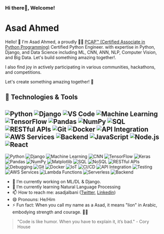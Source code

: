 ### Hi there👋, Welcome!

<!--- ![Profile Picture](https://link.to/your/image.jpg) --->

# Asad Ahmed

Hello! 👋 I'm Asad Ahmed, a proudly 👨‍💻 [PCAP™ (Certified Associate in Python Programming)](https://www.credly.com/badges/0659f099-c7ac-47cb-94b3-766ebbd4b690) Certified Python Engineer. with expertise in Python, Django, and Data Science including ML, CNN, ANN, NLP, Computer Vision, and Big Data. Let's build something amazing together!. 

I also find joy in actively participating in various communities, hackathons, and competitions.

Let's create something amazing together! 🚀

## 🔧 Technologies & Tools

![Python](https://img.icons8.com/color/48/000000/python.png)
![Django](https://img.icons8.com/color/48/000000/django.png)
![VS Code](https://img.icons8.com/color/48/000000/visual-studio-code-2019.png)
![Machine Learning](https://img.icons8.com/office/48/000000/artificial-intelligence.png)
![TensorFlow](https://img.icons8.com/color/48/000000/tensorflow.png)
![Pandas](https://img.icons8.com/color/48/000000/pandas.png)
![NumPy](https://img.icons8.com/color/48/000000/numpy.png)
![SQL](https://img.icons8.com/color/48/000000/sql.png)
![RESTful APIs](https://img.icons8.com/dusk/48/000000/api-settings.png)
![Git](https://img.icons8.com/color/48/000000/git.png)
![Docker](https://img.icons8.com/color/48/000000/docker.png)
![API Integration](https://img.icons8.com/color/48/000000/api-settings.png)
![AWS Services](https://img.icons8.com/color/48/000000/amazon-web-services.png)
![Backend](https://img.icons8.com/color/48/000000/server.png)
![JavaScript](https://img.icons8.com/color/48/000000/javascript.png)
![Node.js](https://img.icons8.com/color/48/000000/nodejs.png)
![React](https://img.icons8.com/color/48/000000/react-native.png)
---



![Python](https://img.shields.io/badge/Python-3776AB?style=for-the-badge&logo=python&logoColor=white)
![Django](https://img.shields.io/badge/Django-092E20?style=for-the-badge&logo=django&logoColor=white)
![Machine Learning](https://img.shields.io/badge/Machine%20Learning-FF6F61?style=for-the-badge)
![CNN](https://img.shields.io/badge/CNN-5B89A1?style=for-the-badge)
![TensorFlow](https://img.shields.io/badge/TensorFlow-FF6F61?style=for-the-badge)
![Keras](https://img.shields.io/badge/Keras-5B89A1?style=for-the-badge)
![Pandas](https://img.shields.io/badge/Pandas-150458?style=for-the-badge&logo=pandas&logoColor=white)
![NumPy](https://img.shields.io/badge/NumPy-013243?style=for-the-badge&logo=numpy&logoColor=white)
![Matplotlib](https://img.shields.io/badge/Matplotlib-3776AB?style=for-the-badge&logo=python&logoColor=white)
![SQL](https://img.shields.io/badge/SQL-4479A1?style=for-the-badge&logo=sql&logoColor=white)
![NoSQL](https://img.shields.io/badge/NoSQL-4DB33D?style=for-the-badge&logo=mongodb&logoColor=white)
![RESTful APIs](https://img.shields.io/badge/RESTful%20APIs-6DB33F?style=for-the-badge)
![Debugging](https://img.shields.io/badge/Debugging-FF6F61?style=for-the-badge)
![Git](https://img.shields.io/badge/Git-F05032?style=for-the-badge&logo=git&logoColor=white)
![Docker](https://img.shields.io/badge/Docker-0db7ed?style=for-the-badge)
![IoT](https://img.shields.io/badge/IoT-FF6F61?style=for-the-badge)
![CI/CD](https://img.shields.io/badge/CI%2FCD-2F8CDD?style=for-the-badge)
![API Integration](https://img.shields.io/badge/API%20Integration-FF6F61?style=for-the-badge)
![Testing](https://img.shields.io/badge/Testing-4DB33D?style=for-the-badge)
![AWS Services](https://img.shields.io/badge/AWS%20Services-FF9900?style=for-the-badge&logo=amazonaws)
![Lambda Functions](https://img.shields.io/badge/Lambda%20Functions-FF9900?style=for-the-badge&logo=amazonaws)
![Serverless](https://img.shields.io/badge/Serverless-FF9900?style=for-the-badge&logo=serverless)
![Backend](https://img.shields.io/badge/Backend-2F8CDD?style=for-the-badge)


- 🔭 I’m currently working on ML/DL & Django.
- 🌱 I’m currently learning Natural Language Processing
- 📫 How to reach me: asadjalbani ([Twitter](https://twitter.com/asad_codes), [Linkedin](https://www.linkedin.com/in/asad-ahmed-jalbani/))
- 😄 Pronouns: He/Him
- ⚡ Fun fact: When you call my name as a  Asad, it means "lion" in Arabic, embodying strength and courage. 🦁🌟

> "Code is like humor. When you have to explain it, it’s bad." - Cory House
